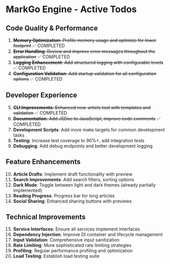 # MarkGo Engine - Active Todos

## Code Quality & Performance
1. ~~**Memory Optimization**: Profile memory usage and optimize for lower footprint~~ ✅ COMPLETED
2. ~~**Error Handling**: Review and improve error messages throughout the application~~ ✅ COMPLETED
3. ~~**Logging Enhancement**: Add structured logging with configurable levels~~ ✅ COMPLETED
4. ~~**Configuration Validation**: Add startup validation for all configuration options~~ ✅ COMPLETED

## Developer Experience  
5. ~~**CLI Improvements**: Enhanced new-article tool with templates and validation~~ ✅ COMPLETED
6. ~~**Documentation**: Add JSDoc to JavaScript, improve code comments~~ ✅ COMPLETED
7. **Development Scripts**: Add more make targets for common development tasks
8. **Testing**: Increase test coverage to 90%+, add integration tests
9. **Debugging**: Add debug endpoints and better development logging

## Feature Enhancements
10. **Article Drafts**: Implement draft functionality with preview
11. **Search Improvements**: Add search filters, sorting options
12. **Dark Mode**: Toggle between light and dark themes (already partially implemented)
13. **Reading Progress**: Progress bar for long articles
14. **Social Sharing**: Enhanced sharing buttons with previews

## Technical Improvements
15. **Service Interfaces**: Ensure all services implement interfaces
16. **Dependency Injection**: Improve DI container and lifecycle management
17. **Input Validation**: Comprehensive input sanitization
18. **Rate Limiting**: More sophisticated rate limiting strategies
19. **Profiling**: Regular performance profiling and optimization
20. **Load Testing**: Establish load testing suite